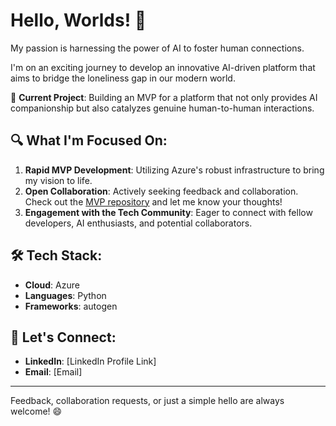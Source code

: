# Hello, Worlds! 👋

My passion is harnessing the power of AI to foster human connections. 

I'm on an exciting journey to develop an innovative AI-driven platform that aims to bridge the loneliness gap in our modern world.

🚀 **Current Project**: Building an MVP for a platform that not only provides AI companionship but also catalyzes genuine human-to-human interactions.

## 🔍 What I'm Focused On:

1. **Rapid MVP Development**: Utilizing Azure's robust infrastructure to bring my vision to life.
2. **Open Collaboration**: Actively seeking feedback and collaboration. Check out the [MVP repository](link-to-the-repo) and let me know your thoughts!
3. **Engagement with the Tech Community**: Eager to connect with fellow developers, AI enthusiasts, and potential collaborators.

## 🛠 Tech Stack:

- **Cloud**: Azure
- **Languages**: Python
- **Frameworks**: autogen

## 📣 Let's Connect:

- **LinkedIn**: [LinkedIn Profile Link]
- **Email**: [Email]

---

Feedback, collaboration requests, or just a simple hello are always welcome! 😄
